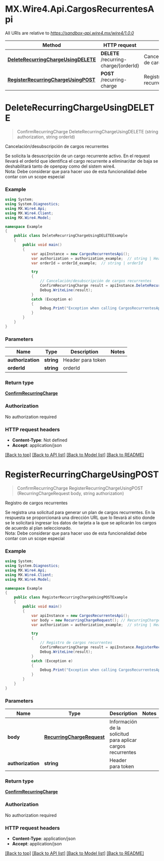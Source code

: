 # MX.Wire4.Api.CargosRecurrentesApi

All URIs are relative to *https://sandbox-api.wire4.mx/wire4/1.0.0*

Method | HTTP request | Description
------------- | ------------- | -------------
[**DeleteRecurringChargeUsingDELETE**](CargosRecurrentesApi.md#deleterecurringchargeusingdelete) | **DELETE** /recurring-charge/{orderId} | Cancelación/desubscripción de cargos recurrentes
[**RegisterRecurringChargeUsingPOST**](CargosRecurrentesApi.md#registerrecurringchargeusingpost) | **POST** /recurring-charge | Registro de cargos recurrentes

<a name="deleterecurringchargeusingdelete"></a>
# **DeleteRecurringChargeUsingDELETE**
> ConfirmRecurringCharge DeleteRecurringChargeUsingDELETE (string authorization, string orderId)

Cancelación/desubscripción de cargos recurrentes

 Se solicita la desuscripción de un cargo recurrente activo. En el request llevará el orderId que identifica el cargo recurrente a eliminar/dar de baja se deshabilitará tanto de openpay como del sistem wire4.<br> Nota: Debe considerar que para hacer uso de esta funcionalidad debe contar con un scope  especial

### Example
```csharp
using System;
using System.Diagnostics;
using MX.Wire4.Api;
using MX.Wire4.Client;
using MX.Wire4.Model;

namespace Example
{
    public class DeleteRecurringChargeUsingDELETEExample
    {
        public void main()
        {
            var apiInstance = new CargosRecurrentesApi();
            var authorization = authorization_example;  // string | Header para token
            var orderId = orderId_example;  // string | orderId

            try
            {
                // Cancelación/desubscripción de cargos recurrentes
                ConfirmRecurringCharge result = apiInstance.DeleteRecurringChargeUsingDELETE(authorization, orderId);
                Debug.WriteLine(result);
            }
            catch (Exception e)
            {
                Debug.Print("Exception when calling CargosRecurrentesApi.DeleteRecurringChargeUsingDELETE: " + e.Message );
            }
        }
    }
}
```

### Parameters

Name | Type | Description  | Notes
------------- | ------------- | ------------- | -------------
 **authorization** | **string**| Header para token | 
 **orderId** | **string**| orderId | 

### Return type

[**ConfirmRecurringCharge**](ConfirmRecurringCharge.md)

### Authorization

No authorization required

### HTTP request headers

 - **Content-Type**: Not defined
 - **Accept**: application/json

[[Back to top]](#) [[Back to API list]](../README.md#documentation-for-api-endpoints) [[Back to Model list]](../README.md#documentation-for-models) [[Back to README]](../README.md)
<a name="registerrecurringchargeusingpost"></a>
# **RegisterRecurringChargeUsingPOST**
> ConfirmRecurringCharge RegisterRecurringChargeUsingPOST (RecurringChargeRequest body, string authorization)

Registro de cargos recurrentes

 Se registra una solicitud para generar un plan de cargos recurrentes. En la respuesta se proporcionará una dirección URL que lo llevará al sitio donde se le solicitará ingresar los datos de tarjeta a la que se aplicarán los cargos de acuerdo al plan seleccionado.<br> Nota: Debe considerar que para hacer uso de esta funcionalidad debe contar con un scope  especial

### Example
```csharp
using System;
using System.Diagnostics;
using MX.Wire4.Api;
using MX.Wire4.Client;
using MX.Wire4.Model;

namespace Example
{
    public class RegisterRecurringChargeUsingPOSTExample
    {
        public void main()
        {
            var apiInstance = new CargosRecurrentesApi();
            var body = new RecurringChargeRequest(); // RecurringChargeRequest | Información de la solicitud para aplicar cargos recurrentes
            var authorization = authorization_example;  // string | Header para token

            try
            {
                // Registro de cargos recurrentes
                ConfirmRecurringCharge result = apiInstance.RegisterRecurringChargeUsingPOST(body, authorization);
                Debug.WriteLine(result);
            }
            catch (Exception e)
            {
                Debug.Print("Exception when calling CargosRecurrentesApi.RegisterRecurringChargeUsingPOST: " + e.Message );
            }
        }
    }
}
```

### Parameters

Name | Type | Description  | Notes
------------- | ------------- | ------------- | -------------
 **body** | [**RecurringChargeRequest**](RecurringChargeRequest.md)| Información de la solicitud para aplicar cargos recurrentes | 
 **authorization** | **string**| Header para token | 

### Return type

[**ConfirmRecurringCharge**](ConfirmRecurringCharge.md)

### Authorization

No authorization required

### HTTP request headers

 - **Content-Type**: application/json
 - **Accept**: application/json

[[Back to top]](#) [[Back to API list]](../README.md#documentation-for-api-endpoints) [[Back to Model list]](../README.md#documentation-for-models) [[Back to README]](../README.md)

